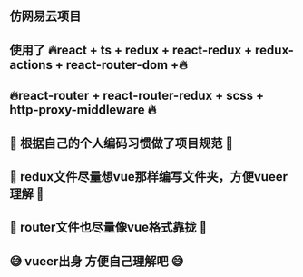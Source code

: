 ## 仿网易云项目

## 使用了 🔥react + ts + redux + react-redux + redux-actions + react-router-dom +🔥

##       🔥react-router + react-router-redux + scss + http-proxy-middleware     🔥

##       🚀 根据自己的个人编码习惯做了项目规范 🚀

##      🐶 redux文件尽量想vue那样编写文件夹，方便vueer理解  🐶

##      🐷 router文件也尽量像vue格式靠拢  🐷

##      😅 vueer出身   方便自己理解吧     😅